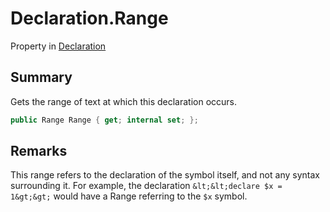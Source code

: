 # Declaration.Range

Property in [Declaration](/docs/api/csharp/yarn.compiler.declaration.md)

## Summary


Gets the range of text at which this declaration occurs.


```csharp
public Range Range { get; internal set; };
```

## Remarks


This range refers to the declaration of the symbol itself, and not
any syntax surrounding it. For example, the declaration
`&lt;&lt;declare $x = 1&gt;&gt;`  would have a Range referring
to the  `$x`  symbol.


